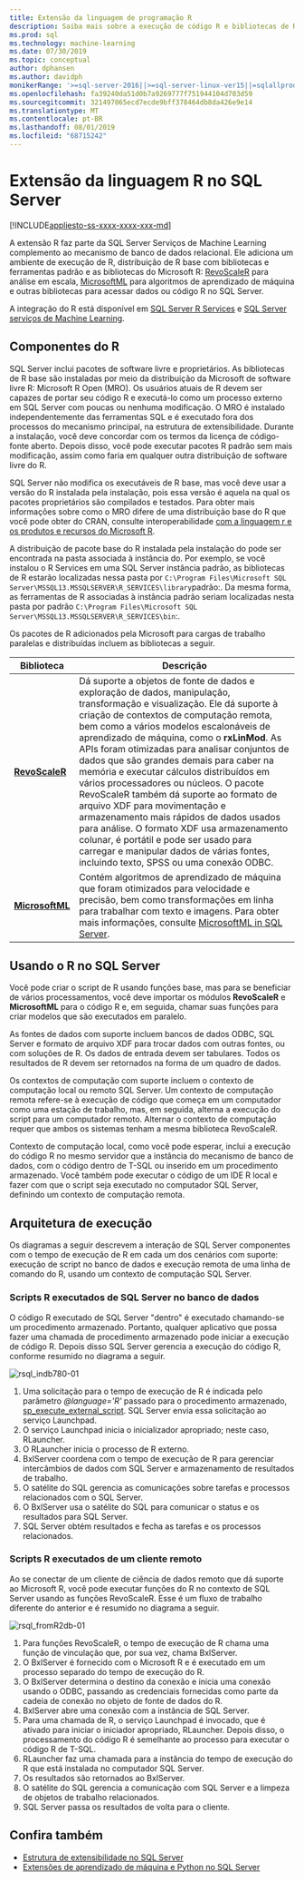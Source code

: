 ```yaml
---
title: Extensão da linguagem de programação R
description: Saiba mais sobre a execução de código R e bibliotecas de R internas em SQL Server R Services ou SQL Server Serviços de Machine Learning.
ms.prod: sql
ms.technology: machine-learning
ms.date: 07/30/2019
ms.topic: conceptual
author: dphansen
ms.author: davidph
monikerRange: '>=sql-server-2016||>=sql-server-linux-ver15||=sqlallproducts-allversions'
ms.openlocfilehash: fa39240da51d0b7a9269777f751944104d703d59
ms.sourcegitcommit: 321497065ecd7ecde9bff378464db8da426e9e14
ms.translationtype: MT
ms.contentlocale: pt-BR
ms.lasthandoff: 08/01/2019
ms.locfileid: "68715242"
---
```

# <a name="r-language-extension-in-sql-server"></a>Extensão da linguagem R no SQL Server
[!INCLUDE[appliesto-ss-xxxx-xxxx-xxx-md](../../includes/appliesto-ss-xxxx-xxxx-xxx-md.md)]

A extensão R faz parte da SQL Server Serviços de Machine Learning complemento ao mecanismo de banco de dados relacional. Ele adiciona um ambiente de execução de R, distribuição de R base com bibliotecas e ferramentas padrão e as bibliotecas do Microsoft R: [RevoScaleR](../r/ref-r-revoscaler.md) para análise em escala, [MicrosoftML](../r/ref-r-microsoftml.md) para algoritmos de aprendizado de máquina e outras bibliotecas para acessar dados ou código R no SQL Server.

A integração do R está disponível em [SQL Server R Services](../r/sql-server-r-services.md) e [SQL Server serviços de Machine Learning](../what-is-sql-server-machine-learning.md).

## <a name="r-components"></a>Componentes do R

SQL Server inclui pacotes de software livre e proprietários. As bibliotecas de R base são instaladas por meio da distribuição da Microsoft de software livre R: Microsoft R Open (MRO). Os usuários atuais de R devem ser capazes de portar seu código R e executá-lo como um processo externo em SQL Server com poucas ou nenhuma modificação. O MRO é instalado independentemente das ferramentas SQL e é executado fora dos processos do mecanismo principal, na estrutura de extensibilidade. Durante a instalação, você deve concordar com os termos da licença de código-fonte aberto. Depois disso, você pode executar pacotes R padrão sem mais modificação, assim como faria em qualquer outra distribuição de software livre do R. 

SQL Server não modifica os executáveis de R base, mas você deve usar a versão do R instalada pela instalação, pois essa versão é aquela na qual os pacotes proprietários são compilados e testados. Para obter mais informações sobre como o MRO difere de uma distribuição base do R que você pode obter do CRAN, consulte interoperabilidade [com a linguagem r e os produtos e recursos do Microsoft R](https://docs.microsoft.com/r-server/what-is-r-server-interoperability).

A distribuição de pacote base do R instalada pela instalação do pode ser encontrada na pasta associada à instância do. Por exemplo, se você instalou o R Services em uma SQL Server instância padrão, as bibliotecas de R estarão localizadas nessa pasta por `C:\Program Files\Microsoft SQL Server\MSSQL13.MSSQLSERVER\R_SERVICES\library`padrão:. Da mesma forma, as ferramentas de R associadas à instância padrão seriam localizadas nesta pasta por padrão `C:\Program Files\Microsoft SQL Server\MSSQL13.MSSQLSERVER\R_SERVICES\bin`:.

Os pacotes de R adicionados pela Microsoft para cargas de trabalho paralelas e distribuídas incluem as bibliotecas a seguir.

| Biblioteca | Descrição |
|---------|-------------|
| [**RevoScaleR**](https://docs.microsoft.com/machine-learning-server/r-reference/revoscaler/revoscaler) | Dá suporte a objetos de fonte de dados e exploração de dados, manipulação, transformação e visualização. Ele dá suporte à criação de contextos de computação remota, bem como a vários modelos escalonáveis de aprendizado de máquina, como o **rxLinMod**. As APIs foram otimizadas para analisar conjuntos de dados que são grandes demais para caber na memória e executar cálculos distribuídos em vários processadores ou núcleos. O pacote RevoScaleR também dá suporte ao formato de arquivo XDF para movimentação e armazenamento mais rápidos de dados usados para análise. O formato XDF usa armazenamento colunar, é portátil e pode ser usado para carregar e manipular dados de várias fontes, incluindo texto, SPSS ou uma conexão ODBC. |
| [**MicrosoftML**](https://docs.microsoft.com/r-server/r/concept-what-is-the-microsoftml-package) | Contém algoritmos de aprendizado de máquina que foram otimizados para velocidade e precisão, bem como transformações em linha para trabalhar com texto e imagens. Para obter mais informações, consulte [MicrosoftML in SQL Server](../r/ref-r-microsoftml.md). | 

## <a name="using-r-in-sql-server"></a>Usando o R no SQL Server

Você pode criar o script de R usando funções base, mas para se beneficiar de vários processamentos, você deve importar os módulos **RevoScaleR** e **MicrosoftML** para o código R e, em seguida, chamar suas funções para criar modelos que são executados em paralelo. 
 
As fontes de dados com suporte incluem bancos de dados ODBC, SQL Server e formato de arquivo XDF para trocar dados com outras fontes, ou com soluções de R. Os dados de entrada devem ser tabulares. Todos os resultados de R devem ser retornados na forma de um quadro de dados.

Os contextos de computação com suporte incluem o contexto de computação local ou remoto SQL Server. Um contexto de computação remota refere-se à execução de código que começa em um computador como uma estação de trabalho, mas, em seguida, alterna a execução do script para um computador remoto. Alternar o contexto de computação requer que ambos os sistemas tenham a mesma biblioteca RevoScaleR.

Contexto de computação local, como você pode esperar, inclui a execução do código R no mesmo servidor que a instância do mecanismo de banco de dados, com o código dentro de T-SQL ou inserido em um procedimento armazenado. Você também pode executar o código de um IDE R local e fazer com que o script seja executado no computador SQL Server, definindo um contexto de computação remota.

## <a name="execution-architecture"></a>Arquitetura de execução

Os diagramas a seguir descrevem a interação de SQL Server componentes com o tempo de execução de R em cada um dos cenários com suporte: execução de script no banco de dados e execução remota de uma linha de comando do R, usando um contexto de computação SQL Server.

### <a name="r-scripts-executed-from-sql-server-in-database"></a>Scripts R executados de SQL Server no banco de dados

O código R executado de SQL Server "dentro" é executado chamando-se um procedimento armazenado. Portanto, qualquer aplicativo que possa fazer uma chamada de procedimento armazenado pode iniciar a execução de código R.  Depois disso SQL Server gerencia a execução do código R, conforme resumido no diagrama a seguir.

![rsql_indb780-01](../r/media/script_in-db-r.png)

1. Uma solicitação para o tempo de execução de R é indicada pelo parâmetro _@language='R'_ passado para o procedimento armazenado, [sp_execute_external_script](../../relational-databases/system-stored-procedures/sp-execute-external-script-transact-sql.md). SQL Server envia essa solicitação ao serviço Launchpad.
2. O serviço Launchpad inicia o inicializador apropriado; neste caso, RLauncher.
3. O RLauncher inicia o processo de R externo.
4. BxlServer coordena com o tempo de execução de R para gerenciar intercâmbios de dados com SQL Server e armazenamento de resultados de trabalho.
5. O satélite do SQL gerencia as comunicações sobre tarefas e processos relacionados com o SQL Server.
6. O BxlServer usa o satélite do SQL para comunicar o status e os resultados para SQL Server.
7. SQL Server obtém resultados e fecha as tarefas e os processos relacionados.

### <a name="r-scripts-executed-from-a-remote-client"></a>Scripts R executados de um cliente remoto

Ao se conectar de um cliente de ciência de dados remoto que dá suporte ao Microsoft R, você pode executar funções do R no contexto de SQL Server usando as funções RevoScaleR. Esse é um fluxo de trabalho diferente do anterior e é resumido no diagrama a seguir.

![rsql_fromR2db-01](../r/media/remote-sqlcc-from-r2.png)

1. Para funções RevoScaleR, o tempo de execução de R chama uma função de vinculação que, por sua vez, chama BxlServer.
2. O BxlServer é fornecido com o Microsoft R e é executado em um processo separado do tempo de execução do R.
3. O BxlServer determina o destino da conexão e inicia uma conexão usando o ODBC, passando as credenciais fornecidas como parte da cadeia de conexão no objeto de fonte de dados do R.
4. BxlServer abre uma conexão com a instância de SQL Server.
5. Para uma chamada de R, o serviço Launchpad é invocado, que é ativado para iniciar o iniciador apropriado, RLauncher. Depois disso, o processamento do código R é semelhante ao processo para executar o código R de T-SQL.
6. RLauncher faz uma chamada para a instância do tempo de execução do R que está instalada no computador SQL Server.
7. Os resultados são retornados ao BxlServer.
8. O satélite do SQL gerencia a comunicação com SQL Server e a limpeza de objetos de trabalho relacionados.
9. SQL Server passa os resultados de volta para o cliente.

## <a name="see-also"></a>Confira também

+ [Estrutura de extensibilidade no SQL Server](extensibility-framework.md)
+ [Extensões de aprendizado de máquina e Python no SQL Server](extension-python.md)